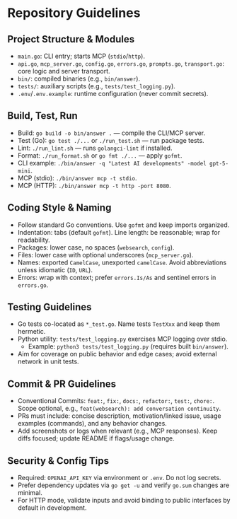 # Repository Guidelines

## Project Structure & Modules
- `main.go`: CLI entry; starts MCP (`stdio`/`http`).
- `api.go`, `mcp_server.go`, `config.go`, `errors.go`, `prompts.go`, `transport.go`: core logic and server transport.
- `bin/`: compiled binaries (e.g., `bin/answer`).
- `tests/`: auxiliary scripts (e.g., `tests/test_logging.py`).
- `.env`/`.env.example`: runtime configuration (never commit secrets).

## Build, Test, Run
- Build: `go build -o bin/answer .` — compile the CLI/MCP server.
- Test (Go): `go test ./...` or `./run_test.sh` — run package tests.
- Lint: `./run_lint.sh` — runs `golangci-lint` if installed.
- Format: `./run_format.sh` or `go fmt ./...` — apply `gofmt`.
- CLI example: `./bin/answer -q "Latest AI developments" -model gpt-5-mini`.
- MCP (stdio): `./bin/answer mcp -t stdio`.
- MCP (HTTP): `./bin/answer mcp -t http -port 8080`.

## Coding Style & Naming
- Follow standard Go conventions. Use `gofmt` and keep imports organized.
- Indentation: tabs (default `gofmt`). Line length: be reasonable; wrap for readability.
- Packages: lower case, no spaces (`websearch`, `config`).
- Files: lower case with optional underscores (`mcp_server.go`).
- Names: exported `CamelCase`, unexported `camelCase`. Avoid abbreviations unless idiomatic (`ID`, `URL`).
- Errors: wrap with context; prefer `errors.Is/As` and sentinel errors in `errors.go`.

## Testing Guidelines
- Go tests co-located as `*_test.go`. Name tests `TestXxx` and keep them hermetic.
- Python utility: `tests/test_logging.py` exercises MCP logging over stdio.
  - Example: `python3 tests/test_logging.py` (requires built `bin/answer`).
- Aim for coverage on public behavior and edge cases; avoid external network in unit tests.

## Commit & PR Guidelines
- Conventional Commits: `feat:`, `fix:`, `docs:`, `refactor:`, `test:`, `chore:`. Scope optional, e.g., `feat(websearch): add conversation continuity`.
- PRs must include: concise description, motivation/linked issue, usage examples (commands), and any behavior changes.
- Add screenshots or logs when relevant (e.g., MCP responses). Keep diffs focused; update README if flags/usage change.

## Security & Config Tips
- Required: `OPENAI_API_KEY` via environment or `.env`. Do not log secrets.
- Prefer dependency updates via `go get -u` and verify `go.sum` changes are minimal.
- For HTTP mode, validate inputs and avoid binding to public interfaces by default in development.
